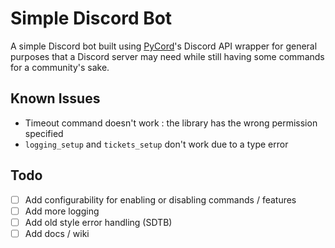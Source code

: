 # Simple Discord Bot #
A simple Discord bot built using [PyCord](https://pycord.dev)'s Discord API wrapper for general purposes that a Discord server may need while still having some commands for a community's sake.

## Known Issues ##
- Timeout command doesn't work : the library has the wrong permission specified
- `logging_setup` and `tickets_setup` don't work due to a type error

## Todo ##
- [ ] Add configurability for enabling or disabling commands / features
- [ ] Add more logging
- [ ] Add old style error handling (SDTB)
- [ ] Add docs / wiki